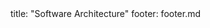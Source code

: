 <frontmatter>
title: "Software Architecture"
footer: footer.md
</frontmatter>

<include src="navbar.md" boilerplate />

<include src="container-inPage-asFlat.md" boilerplate />